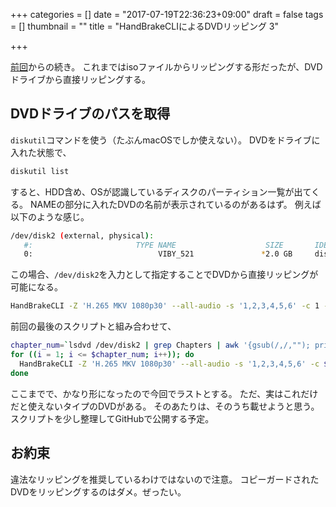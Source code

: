 +++
categories = []
date = "2017-07-19T22:36:23+09:00"
draft = false
tags = []
thumbnail = ""
title = "HandBrakeCLIによるDVDリッピング 3"

+++

[前回](../ripping_2/)からの続き。
これまではisoファイルからリッピングする形だったが、DVDドライブから直接リッピングする。


## DVDドライブのパスを取得
`diskutil`コマンドを使う（たぶんmacOSでしか使えない）。
DVDをドライブに入れた状態で、

```bash
diskutil list
```

すると、HDD含め、OSが認識しているディスクのパーティション一覧が出てくる。
NAMEの部分に入れたDVDの名前が表示されているのがあるはず。
例えば以下のような感じ。

```bash
/dev/disk2 (external, physical):
   #:                       TYPE NAME                    SIZE       IDENTIFIER
   0:                            VIBY_521               *2.0 GB     disk2
```

この場合、`/dev/disk2`を入力として指定することでDVDから直接リッピングが可能になる。

```bash
HandBrakeCLI -Z 'H.265 MKV 1080p30' --all-audio -s '1,2,3,4,5,6' -c 1 -i /dev/disk2 -o hoge_1.mkv
```

前回の最後のスクリプトと組み合わせて、

```bash
chapter_num=`lsdvd /dev/disk2 | grep Chapters | awk '{gsub(/,/,""); print $6}'`
for ((i = 1; i <= $chapter_num; i++)); do
  HandBrakeCLI -Z 'H.265 MKV 1080p30' --all-audio -s '1,2,3,4,5,6' -c $i -i /dev/disk2 -o hoge_$(printf %02d $i).mkv
done
```

ここまでで、かなり形になったので今回でラストとする。
ただ、実はこれだけだと使えないタイプのDVDがある。
そのあたりは、そのうち載せようと思う。スクリプトを少し整理してGitHubで公開する予定。


## お約束
違法なリッピングを推奨しているわけではないので注意。
コピーガードされたDVDをリッピングするのはダメ。ぜったい。

